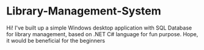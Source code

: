 # Library-Management-System
Hi! I've built up a simple Windows desktop application with SQL Database for library management, based on .NET C# language for fun purpose. Hope, it would be beneficial for the beginners
